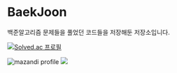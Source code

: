 # BaekJoon
백준알고리즘 문제들을 풀었던 코드들을 저장해둔 저장소입니다.

[![Solved.ac 프로필](http://mazassumnida.wtf/api/v2/generate_badge?boj=daenggui)](https://solved.ac/daenggui)

![mazandi profile](http://mazandi.herokuapp.com/api?handle={daenggui}&theme=dark)
<img src="http://mazandi.herokuapp.com/api?handle={daenggui}&theme=grrey"/>
